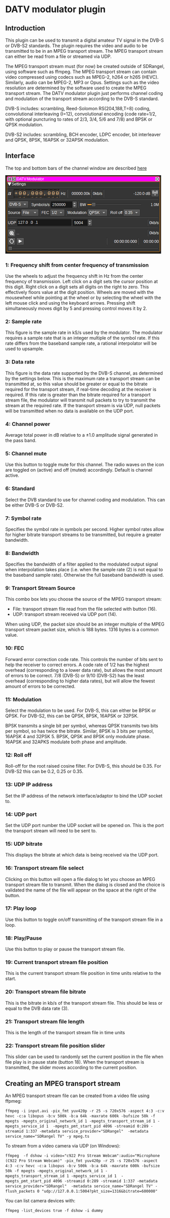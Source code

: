 <h1>DATV modulator plugin</h1>

<h2>Introduction</h2>

This plugin can be used to transmit a digital amateur TV signal in the DVB-S or DVB-S2 standards. The plugin requires the video and audio to be transmitted to be in an MPEG transport stream.
The MPEG transport stream can either be read from a file or streamed via UDP.

The MPEG transport stream must (for now) be created outside of SDRangel, using software such as ffmpeg. The MPEG transport stream can contain video compressed using codecs such as MPEG-2, h264 or h265 (HEVC).
Similarly, audio can be MPEG-2, MP3 or Opus. Settings such as the video resolution are determined by the software used to create the MPEG transport stream.
The DATV modulator plugin just performs channel coding and modulation of the transport stream according to the DVB-S standard.

DVB-S includes: scrambling, Reed-Solomon RS(204,188,T=8) coding, convolutional interleaving (I=12), convolutional encoding (code rate=1/2, with optional puncturing to rates of 2/3, 3/4, 5/6 and 7/8) and BPSK or QPSK modulation.

DVB-S2 includes: scrambling, BCH encoder, LDPC encoder, bit interleaver and QPSK, 8PSK, 16APSK or 32APSK modulation.

<h2>Interface</h2>

The top and bottom bars of the channel window are described [here](../../../sdrgui/channel/readme.md)

![DATV Modulator plugin GUI](../../../doc/img/DATVMod_plugin.png)

<h3>1: Frequency shift from center frequency of transmission</h3>

Use the wheels to adjust the frequency shift in Hz from the center frequency of transmission. Left click on a digit sets the cursor position at this digit.
Right click on a digit sets all digits on the right to zero. This effectively floors value at the digit position.
Wheels are moved with the mousewheel while pointing at the wheel or by selecting the wheel with the left mouse click and using the keyboard arrows.
Pressing shift simultaneously moves digit by 5 and pressing control moves it by 2.

<h3>2: Sample rate</h3>

This figure is the sample rate in kS/s used by the modulator. The modulator requires a sample rate that is an integer multiple of the symbol rate.
If this rate differs from the baseband sample rate, a rational interpolator will be used to upsample.

<h3>3: Data rate</h3>

This figure is the data rate supported by the DVB-S channel, as determined by the settings below.
This is the maximum rate a transport stream can be transmitted at, so this value should be greater or equal to the bitrate required for the transport stream, if real-time decoding at the receiver is required.
If this rate is greater than the bitrate required for a transport stream file, the modulator will transmit null packets to try to transmit the stream at the required rate.
If the transport stream is via UDP, null packets will be transmitted when no data is available on the UDP port.

<h3>4: Channel power</h3>

Average total power in dB relative to a &#177;1.0 amplitude signal generated in the pass band.

<h3>5: Channel mute</h3>

Use this button to toggle mute for this channel. The radio waves on the icon are toggled on (active) and off (muted) accordingly. Default is channel active.

<h3>6: Standard</h3>

Select the DVB standard to use for channel coding and modulation. This can be either DVB-S or DVB-S2.

<h3>7: Symbol rate</h3>

Specifies the symbol rate in symbols per second. Higher symbol rates allow for higher bitrate transport streams to be transmitted, but require a greater bandwidth.

<h3>8: Bandwidth</h3>

Specifies the bandwidth of a filter applied to the modulated output signal when interpolation takes place (i.e. when the sample rate (2) is not equal to the baseband sample rate). Otherwise the full baseband bandwidth is used.

<h3>9: Transport Stream Source</h3>

This combo box lets you choose the source of the MPEG transport stream:

  - File: transport stream file read from the file selected with button (16).
  - UDP:  transport stream received via UDP port (14).

When using UDP, the packet size should be an integer multiple of the MPEG transport stream packet size, which is 188 bytes. 1316 bytes is a common value.

<h3>10: FEC</h3>

Forward error correction code rate. This controls the number of bits sent to help the receiver to correct errors.
A code rate of 1/2 has the highest overhead (corresponding to a lower data rate), but allows the most amount of errors to be correct.
7/8 (DVB-S) or 9/10 (DVB-S2) has the least overhead (corresponding to higher data rates), but will allow the fewest amount of errors to be corrected.

<h3>11: Modulation</h3>

Select the modulation to be used. For DVB-S, this can either be BPSK or QPSK. For DVB-S2, this can be QPSK, 8PSK, 16APSK or 32PSK.

BPSK transmits a single bit per symbol, whereas QPSK transmits two bits per symbol, so has twice the bitrate. Similar, 8PSK is 3 bits per symbol, 16APSK 4 and 32PSK 5. BPSK, QPSK and 8PSK only modulate phase. 16APSK and 32APKS modulate both phase and amplitude.

<h3>12: Roll off</h3>

Roll-off for the root raised cosine filter. For DVB-S, this should be 0.35. For DVB-S2 this can be 0.2, 0.25 or 0.35.

<h3>13: UDP IP address</h3>

Set the IP address of the network interface/adaptor to bind the UDP socket to.

<h3>14: UDP port</h3>

Set the UDP port number the UDP socket will be opened on. This is the port the transport stream will need to be sent to.

<h3>15: UDP bitrate</h3>

This displays the bitrate at which data is being received via the UDP port.

<h3>16: Transport stream file select</h3>

Clicking on this button will open a file dialog to let you choose an MPEG transport stream file to transmit. When the dialog is closed and the choice is validated the name of the file will appear on the space at the right of the button.

<h3>17: Play loop</h3>

Use this button to toggle on/off transmitting of the transport stream file in a loop.

<h3>18: Play/Pause</h3>

Use this button to play or pause the transport stream file.

<h3>19: Current transport stream file position</h3>

This is the current transport stream file position in time units relative to the start.

<h3>20: Transport stream file bitrate</h3>

This is the bitrate in kb/s of the transport stream file. This should be less or equal to the DVB data rate (3).

<h3>21: Transport stream file length</h3>

This is the length of the transport stream file in time units

<h3>22: Transport stream file position slider</h3>

This slider can be used to randomly set the current position in the file when file play is in pause state (button 18). When the transport stream is transmitted, the slider moves according to the current position.

<h2>Creating an MPEG transport stream</h2>

An MPEG transport stream file can be created from a video file using ffpmeg:

    ffmpeg -i input.avi -pix_fmt yuv420p -r 25 -s 720x576 -aspect 4:3 -c:v hevc -c:a libopus -b:v 500k -b:a 64k -maxrate 600k -bufsize 50k -f mpegts -mpegts_original_network_id 1 -mpegts_transport_stream_id 1 -mpegts_service_id 1  -mpegts_pmt_start_pid 4096 -streamid 0:289 -streamid 1:337 -metadata service_provider="SDRangel"  -metadata service_name="SDRangel TV" -y mpeg.ts

To stream from a video camera via UDP (on Windows):

    ffmpeg  -f dshow -i video="c922 Pro Stream Webcam":audio="Microphone (C922 Pro Stream Webcam)" -pix_fmt yuv420p -r 25 -s 720x576 -aspect 4:3 -c:v hevc -c:a libopus -b:v 500k -b:a 64k -maxrate 600k -bufsize 50k -f mpegts -mpegts_original_network_id 1 -mpegts_transport_stream_id 1 -mpegts_service_id 1  -mpegts_pmt_start_pid 4096 -streamid 0:289 -streamid 1:337 -metadata service_provider="SDRangel"  -metadata service_name="SDRangel TV" -flush_packets 0 "udp://127.0.0.1:5004?pkt_size=1316&bitrate=600000"

You can list camera devices with:

    ffmpeg -list_devices true -f dshow -i dummy
